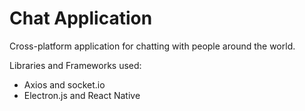 <h1>Chat Application</h1>

<p>Cross-platform application for chatting with people around the world.</p>

<p>Libraries and Frameworks used:</p>
<ul>
  <li>Axios and socket.io</li>
  <li>Electron.js and React Native</li>
</ul>
